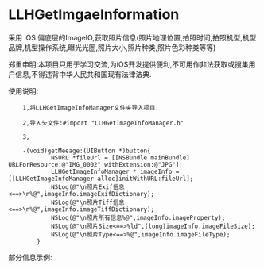 # LLHGetImgaeInformation
采用 iOS 偏底层的ImageIO,获取照片信息(照片地理位置,拍照时间,拍照机型,机型品牌,机型操作系统,曝光光圈,照片大小,照片种类,照片色彩种类等等)


郑重申明:本项目只用于学习交流,为iOS开发提供便利,不可用作非法获取或搜集用户信息,不得违背中华人民共和国现有法律法典.

使用说明:
		
		1,将LLHGetImageInfoManager文件夹导入项目.
		
		2,导入头文件:#import "LLHGetImageInfoManager.h"
		
		3,
		
		-(void)getMeeage:(UIButton *)button{
    			NSURL *fileUrl = [[NSBundle mainBundle] URLForResource:@"IMG_0002" withExtension:@"JPG"];
    			LLHGetImageInfoManager * imageInfo = [[LLHGetImageInfoManager alloc]initWithURL:fileUrl];
    			NSLog(@"\n照片Exif信息<==>\n%@",imageInfo.imageExifDictionary);
    			NSLog(@"\n照片Tiff信息<==>\n%@",imageInfo.imageTiffDictionary);
    			NSLog(@"\n照片所有信息%@",imageInfo.imageProperty);
    			NSLog(@"\n照片Size<==>%ld",(long)imageInfo.imageFileSize);
    			NSLog(@"\n照片Type<==>%@",imageInfo.imageFileType);
			}
			
部分信息示例:





